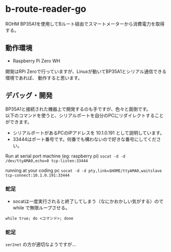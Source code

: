 # b-route-reader-go

ROHM BP35A1を使用してBルート経由でスマートメーターから消費電力を取得する。

## 動作環境

* Raspberry Pi Zero WH

開発はRPi Zeroで行っていますが、Linuxが動いてBP35A1とシリアル通信できる環境であれば、
動作すると思います。
## デバッグ・開発

BP35A1と接続された機器上で開発するのも手ですが、色々と面倒です。  
以下のコマンドを使うと、シリアルポートを自分のPCにリダイレクトすることができます。  

* シリアルポートがあるPCのIPアドレスを 10.1.0.191 として説明しています。
* 33444はポート番号です。何番でも構わないので好きな番号にしてください。

Run at serial port machine (eg: raspberry pi)
`socat -d -d /dev/ttyAMA0,echo=0 tcp-listen:33444`

running at your coding pc
`socat -d -d pty,link=$HOME/ttyAMA0,waitslave tcp-connect:10.1.0.191:33444`

### 蛇足

* socatは一度実行されると終了してしまう（なにかおかしい気がする）ので while で無限ループさせる。

`while true; do <コマンド>; done`


### 蛇足

`ser2net` の方が適切なようですが…

